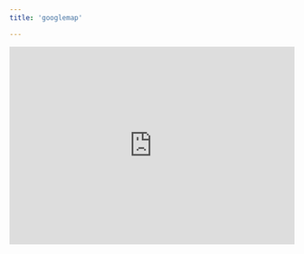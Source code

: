 ```yaml
---
title: 'googlemap'

---
```


<iframe
            src="https://www.google.com/maps/embed?pb=!1m18!1m12!1m3!1d3806.8664627628086!2d78.45537741379563!3d17.418195006503!2m3!1f0!2f0!3f0!3m2!1i1024!2i768!4f13.1!3m3!1m2!1s0x3bcb97492fafffff%3A0xbd53454483c95f95!2sMaheshwari%20Chambers!5e0!3m2!1sen!2sus!4v1585348911064!5m2!1sen!2sus"
            width="100%" height="350px" frameborder="0" style="border:0;" allowfullscreen="" aria-hidden="false"
            tabindex="0">
        </iframe>